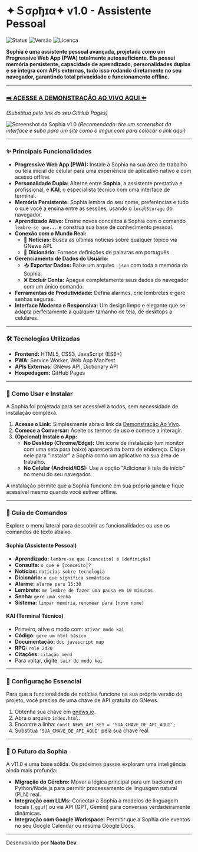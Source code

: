 # ✦Ｓσρђɪα✦ v1.0 - Assistente Pessoal

![Status](https://img.shields.io/badge/status-ativo-brightgreen)
![Versão](https://img.shields.io/badge/versão-11.0-blueviolet)
![Licença](https://img.shields.io/badge/licença-MIT-blue)

**Sophia é uma assistente pessoal avançada, projetada como um Progressive Web App (PWA) totalmente autossuficiente. Ela possui memória persistente, capacidade de aprendizado, personalidades duplas e se integra com APIs externas, tudo isso rodando diretamente no seu navegador, garantindo total privacidade e funcionamento offline.**

---

### [➡️ ACESSE A DEMONSTRAÇÃO AO VIVO AQUI ⬅️](https://naotodev1.github.io/aria/) 
*(Substitua pelo link do seu GitHub Pages)*

![Screenshot da Sophia v1.0](https://i.imgur.com/link-para-sua-imagem.png) 
*(Recomendado: tire um screenshot da interface e suba para um site como o imgur.com para colocar o link aqui)*

---

### ✨ Principais Funcionalidades

*   **Progressive Web App (PWA):** Instale a Sophia na sua área de trabalho ou tela inicial do celular para uma experiência de aplicativo nativo e com acesso offline.
*   **Personalidade Dupla:** Alterne entre **Sophia**, a assistente prestativa e profissional, e **KAI**, o especialista técnico com uma interface de terminal.
*   **Memória Persistente:** Sophia lembra do seu nome, preferências e tudo o que você a ensina entre as sessões, usando o `localStorage` do navegador.
*   **Aprendizado Ativo:** Ensine novos conceitos à Sophia com o comando `lembre-se que...` e construa sua base de conhecimento pessoal.
*   **Conexão com o Mundo Real:**
    *   📰 **Notícias:** Busca as últimas notícias sobre qualquer tópico via GNews API.
    *   📖 **Dicionário:** Fornece definições de palavras em português.
*   **Gerenciamento de Dados do Usuário:**
    *   📥 **Exportar Dados:** Baixe um arquivo `.json` com toda a memória da Sophia.
    *   ❌ **Excluir Conta:** Apague completamente seus dados do navegador com um único comando.
*   **Ferramentas de Produtividade:** Defina alarmes, crie lembretes e gere senhas seguras.
*   **Interface Moderna e Responsiva:** Um design limpo e elegante que se adapta perfeitamente a qualquer tamanho de tela, de desktops a celulares.

---

### 🛠️ Tecnologias Utilizadas

*   **Frontend:** HTML5, CSS3, JavaScript (ES6+)
*   **PWA:** Service Worker, Web App Manifest
*   **APIs Externas:** GNews API, Dictionary API
*   **Hospedagem:** GitHub Pages

---

### 🚀 Como Usar e Instalar

A Sophia foi projetada para ser acessível a todos, sem necessidade de instalação complexa.

1.  **Acesse o Link:** Simplesmente abra o link da [Demonstração Ao Vivo](https://naotodev1.github.io/aria/).
2.  **Comece a Conversar:** Aceite os termos de uso e comece a interagir.
3.  **(Opcional) Instale o App:**
    *   **No Desktop (Chrome/Edge):** Um ícone de instalação (um monitor com uma seta para baixo) aparecerá na barra de endereço. Clique nele para "instalar" a Sophia como um aplicativo na sua área de trabalho.
    *   **No Celular (Android/iOS):** Use a opção "Adicionar à tela de início" no menu do seu navegador.

A instalação permite que a Sophia funcione em sua própria janela e fique acessível mesmo quando você estiver offline.

---

### 🤖 Guia de Comandos

Explore o menu lateral para descobrir as funcionalidades ou use os comandos de texto abaixo.

#### **Sophia (Assistente Pessoal)**
*   **Aprendizado:** `lembre-se que [conceito] é [definição]`
*   **Consulta:** `o que é [conceito]?`
*   **Notícias:** `notícias sobre tecnologia`
*   **Dicionário:** `o que significa semântica`
*   **Alarme:** `alarme para 15:30`
*   **Lembrete:** `me lembre de fazer uma pausa em 10 minutos`
*   **Senha:** `gere uma senha`
*   **Sistema:** `limpar memória`, `renomear para [novo nome]`

#### **KAI (Terminal Técnico)**
*   Primeiro, ative o modo com: `ativar modo kai`
*   **Código:** `gere um html básico`
*   **Documentação:** `doc javascript map`
*   **RPG:** `role 2d20`
*   **Citações:** `citação nerd`
*   Para voltar, digite: `sair do modo kai`

---

### 🔧 Configuração Essencial

Para que a funcionalidade de notícias funcione na sua própria versão do projeto, você precisa de uma chave de API gratuita do GNews.

1.  Obtenha sua chave em [gnews.io](https://gnews.io/).
2.  Abra o arquivo `index.html`.
3.  Encontre a linha: `const NEWS_API_KEY = 'SUA_CHAVE_DE_API_AQUI';`
4.  Substitua `'SUA_CHAVE_DE_API_AQUI'` pela sua chave real.

---

### 🔮 O Futuro da Sophia

A v11.0 é uma base sólida. Os próximos passos exploram uma inteligência ainda mais profunda:
*   **Migração do Cérebro:** Mover a lógica principal para um backend em Python/Node.js para permitir processamento de linguagem natural (PLN) real.
*   **Integração com LLMs:** Conectar a Sophia a modelos de linguagem locais (`.gguf`) ou via API (GPT, Gemini) para conversas verdadeiramente dinâmicas.
*   **Integração com Google Workspace:** Permitir que a Sophia crie eventos no seu Google Calendar ou resuma Google Docs.

---

Desenvolvido por **Naoto Dev**.
